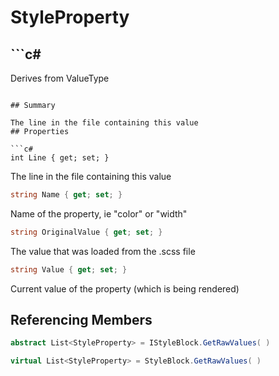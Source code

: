 # StyleProperty

## ```c#
Derives from ValueType
```

## Summary

The line in the file containing this value
## Properties

```c#
int Line { get; set; } 
```
The line in the file containing this value
```c#
string Name { get; set; } 
```
Name of the property, ie "color" or "width"
```c#
string OriginalValue { get; set; } 
```
The value that was loaded from the .scss file
```c#
string Value { get; set; } 
```
Current value of the property (which is being rendered)
## Referencing Members

```c#
abstract List<StyleProperty> = IStyleBlock.GetRawValues( ) 
```
```c#
virtual List<StyleProperty> = StyleBlock.GetRawValues( ) 
```

